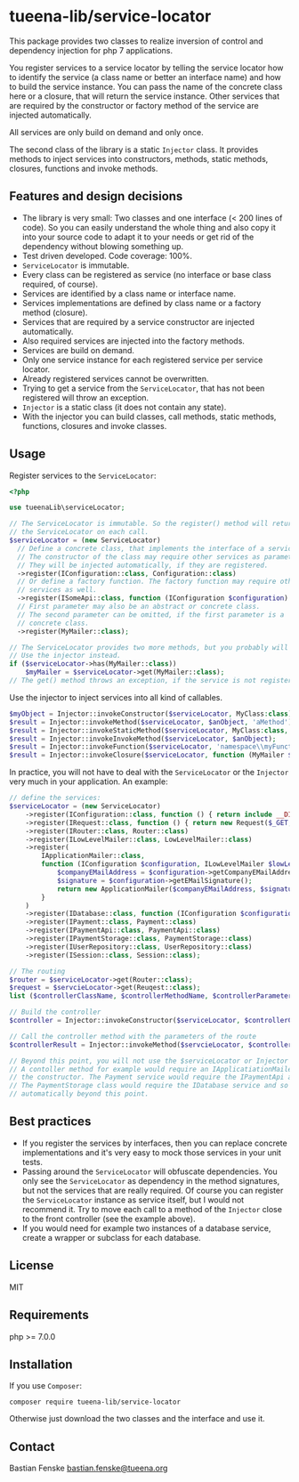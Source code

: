 tueena-lib/service-locator
==========================
This package provides two classes to realize inversion of control and dependency injection for php 7
applications.

You register services to a service locator by telling the service locator how to identify the service
(a class name or better an interface name) and how to build the service instance. You can pass the
name of the concrete class here or a closure, that will return the service instance. Other services
that are required by the constructor or factory method of the service are injected automatically.

All services are only build on demand and only once.

The second class of the library is a static `Injector` class. It provides methods to inject
services into constructors, methods, static methods, closures, functions and invoke methods.

Features and design decisions
-----------------------------
* The library is very small: Two classes and one interface (< 200 lines of code). So you 
can easily understand the whole thing and also copy it into your source code to adapt it to
your needs or get rid of the dependency without blowing something up.
* Test driven developed. Code coverage: 100%.
* `ServiceLocator` is immutable.
* Every class can be registered as service (no interface or base class required, of course).
* Services are identified by a class name or interface name.
* Services implementations are defined by class name or a factory method (closure).
* Services that are required by a service constructor are injected automatically.
* Also required services are injected into the factory methods.
* Services are build on demand.
* Only one service instance for each registered service per service locator.
* Already registered services cannot be overwritten.
* Trying to get a service from the `ServiceLocator`, that has not been registered will
throw an exception.
* `Injector` is a static class (it does not contain any state).
* With the injector you can build classes, call methods, static methods, functions, closures and 
invoke classes.

Usage
-----
Register services to the `ServiceLocator`:

```php
<?php

use tueenaLib\serviceLocator;

// The ServiceLocator is immutable. So the register() method will return a new instance of
// the ServiceLocator on each call.
$serviceLocator = (new ServiceLocator)
  // Define a concrete class, that implements the interface of a service.
  // The constructor of the class may require other services as parameters.
  // They will be injected automatically, if they are registered.
  ->register(IConfiguration::class, Configuration::class)
  // Or define a factory function. The factory function may require other
  // services as well.
  ->register(ISomeApi::class, function (IConfiguration $configuration) { return new SomeApi($configuration->getApiKey()); })
  // First parameter may also be an abstract or concrete class.
  // The second parameter can be omitted, if the first parameter is a
  // concrete class.
  ->register(MyMailer::class);

// The ServiceLocator provides two more methods, but you probably will never use them.
// Use the injector instead.
if ($serviceLocator->has(MyMailer::class))
	$myMailer = $serviceLocator->get(MyMailer::class);
// The get() method throws an exception, if the service is not registered.
```

Use the injector to inject services into all kind of callables.

```php
$myObject = Injector::invokeConstructor($serviceLocator, MyClass:class);
$result = Injector::invokeMethod($serviceLocator, $anObject, 'aMethod');
$result = Injector::invokeStaticMethod($serviceLocator, MyClass:class, 'aMStaticethod');
$result = Injector::invokeInvokeMethod($serviceLocator, $anObject);
$result = Injector::invokeFunction($serviceLocator, 'namespace\\myFunction');
$result = Injector::invokeClosure($serviceLocator, function (MyMailer $mailer) { $mailer->sendSomeMessage(); });
```

In practice, you will not have to deal with the `ServiceLocator` or the `Injector` very much in your
application. An example:

```php
// define the services:
$serviceLocator = (new ServiceLocator)
    ->register(IConfiguration::class, function () { return include __DIR__ . '/../configuration/local.php'; })
    ->register(IRequest::class, function () { return new Request($_GET, $_POST, ...); }
    ->register(IRouter::class, Router::class)
    ->register(ILowLevelMailer::class, LowLevelMailer::class)
    ->register(
        IApplicationMailer::class,
        function (IConfiguration $configuration, ILowLevelMailer $lowLevelMailer) {
            $companyEMailAddress = $configuration->getCompanyEMailAddress();
            $signature = $configuration->getEMailSignature();
            return new ApplicationMailer($companyEMailAddress, $signature, $loeLevelMailer);
        }
    )
    ->register(IDatabase::class, function (IConfiguration $configuration) { return new Database($configuration->getDsn()); })
    ->register(IPayment::class, Payment::class)
    ->register(IPaymentApi::class, PaymentApi::class)
    ->register(IPaymentStorage::class, PaymentStorage::class)
    ->register(IUserRepository::class, UserRepository::class)
    ->register(ISession::class, Session::class);

// The routing
$router = $serviceLocator->get(Router::class);
$request = $servcieLocator->get(Reuqest::class);
list ($controllerClassName, $controllerMethodName, $controllerParameters) = $router->resolve($request);

// Build the controller
$controller = Injector::invokeConstructor($serviceLocator, $controllerClassName);

// Call the controller method with the parameters of the route
$controllerResult = Injector::invokeMethod($servcieLocator, $controller, $controllerMethodName);

// Beyond this point, you will not use the $serviceLocator or Injector anymore.
// A contoller method for example would require an IApplicatiationMailer and an IPayment service in
// the constructor. The Payment service would require the IPaymentApi and the IPaymentStorage service.
// The PaymentStorage class would require the IDatabase service and so on. But this all is resolved
// automatically beyond this point.
```


Best practices
--------------
* If you register the services by interfaces, then you can replace concrete
 implementations and it's very easy to mock those services in your unit tests.
* Passing around the `ServiceLocator` will obfuscate dependencies. You only see the 
 `ServiceLocator` as dependency in the method signatures, but not the services 
 that are really required. Of course you can register the `ServiceLocator` instance
 as service itself, but I would not recommend it. Try to move each call to a method
 of the `Injector` close to the front controller (see the example above).
* If you would need for example two instances of a database service, create a wrapper
 or subclass for each database.

License
-------
MIT

Requirements
------------
php >= 7.0.0

Installation
------------
If you use `Composer`:
```
composer require tueena-lib/service-locator
```
Otherwise just download the two classes and the interface and use it.

Contact
-------
Bastian Fenske <bastian.fenske@tueena.org>
